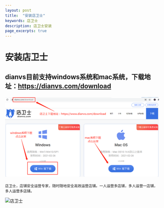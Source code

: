 ```yaml
---
layout: post
title:  "安装店卫士"
keywords: 店卫士
description: 店卫士安装 
page_excerpts: true
---
```


# 安装店卫士 

## dianvs目前支持windows系统和mac系统，下载地址：https://dianvs.com/download

### ![dianvs安装](https://github.com/dianvs-ltd/dianvs-ltd.github.io/blob/main/doc/dianvs-download.jpg?raw=true)


```
店卫士，店铺安全运营专家，随时随地安全高效运营店铺。一人运营多店铺，多人运营一店铺，多人运营多店铺。
```

![店卫士]({{site.baseurl}}/assets/banner.png)
